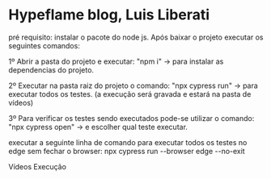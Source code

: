 # Hypeflame blog, Luis Liberati
pré requisito: instalar o pacote do node js.
Após baixar o projeto executar os seguintes comandos:

1º Abrir a pasta do projeto e executar:
"npm i" -> para instalar as dependencias do projeto.

2º Executar na pasta raiz do projeto o comando:
"npx cypress run"  -> para executar todos os testes. (a execução será gravada e estará na pasta de vídeos)

3º Para verificar os testes sendo executados pode-se utilizar o comando: 
"npx cypress open" -> e escolher qual teste executar.

executar a seguinte linha de comando para executar todos os testes no edge sem fechar o browser:
npx cypress run --browser edge --no-exit

Vídeos Execução